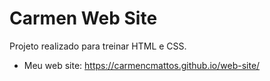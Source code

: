 # Carmen Web Site

Projeto realizado para treinar HTML e CSS.

- Meu web site:  <https://carmencmattos.github.io/web-site/>
